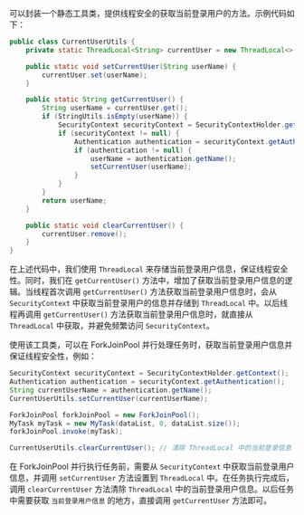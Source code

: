 可以封装一个静态工具类，提供线程安全的获取当前登录用户的方法。示例代码如下：

```java
public class CurrentUserUtils {
    private static ThreadLocal<String> currentUser = new ThreadLocal<>();

    public static void setCurrentUser(String userName) {
        currentUser.set(userName);
    }

    public static String getCurrentUser() {
        String userName = currentUser.get();
        if (StringUtils.isEmpty(userName)) {
            SecurityContext securityContext = SecurityContextHolder.getContext();
            if (securityContext != null) {
                Authentication authentication = securityContext.getAuthentication();
                if (authentication != null) {
                    userName = authentication.getName();
                    setCurrentUser(userName);
                }
            }
        }
        return userName;
    }

    public static void clearCurrentUser() {
        currentUser.remove();
    }
}
```

在上述代码中，我们使用 `ThreadLocal` 来存储当前登录用户信息，保证线程安全性。同时，我们在 `getCurrentUser()` 方法中，增加了获取当前登录用户信息的逻辑。当线程首次调用 `getCurrentUser()` 方法获取当前登录用户信息时，会从 `SecurityContext` 中获取当前登录用户的信息并存储到 `ThreadLocal` 中。以后线程再调用 `getCurrentUser()` 方法获取当前登录用户信息时，就直接从 `ThreadLocal` 中获取，并避免频繁访问 `SecurityContext`。

使用该工具类，可以在 ForkJoinPool 并行处理任务时，获取当前登录用户信息并保证线程安全性，例如：

```java
SecurityContext securityContext = SecurityContextHolder.getContext();
Authentication authentication = securityContext.getAuthentication();
String currentUserName = authentication.getName();
CurrentUserUtils.setCurrentUser(currentUserName);

ForkJoinPool forkJoinPool = new ForkJoinPool();
MyTask myTask = new MyTask(dataList, 0, dataList.size());
forkJoinPool.invoke(myTask);

CurrentUserUtils.clearCurrentUser(); // 清除 ThreadLocal 中的当前登录信息
```

在 ForkJoinPool 并行执行任务前，需要从 `SecurityContext` 中获取当前登录用户信息，并调用 `setCurrentUser` 方法设置到 `ThreadLocal` 中。在任务执行完成后，调用 `clearCurrentUser` 方法清除 `ThreadLocal` 中的当前登录用户信息。以后任务中需要获取 `当前登录用户信息` 的地方，直接调用 `getCurrentUser` 方法即可。
